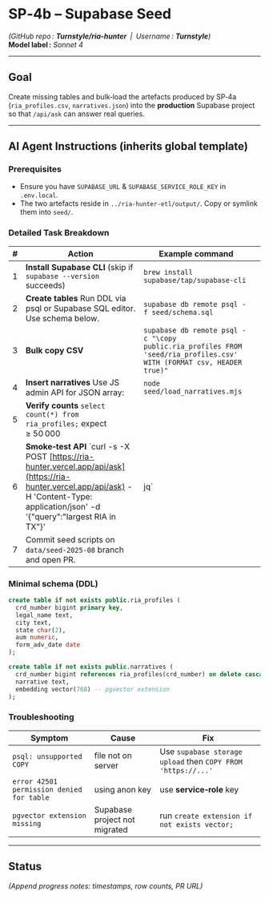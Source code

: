 # SP‑4b – Supabase Seed

*(GitHub repo : ****Turnstyle/ria-hunter**** | Username : ****Turnstyle****)*\
**Model label :** *Sonnet 4*

---

## Goal

Create missing tables and bulk‑load the artefacts produced by SP‑4a (`ria_profiles.csv`, `narratives.json`) into the **production** Supabase project so that `/api/ask` can answer real queries.

---

## AI Agent Instructions (inherits global template)

### Prerequisites

- Ensure you have `SUPABASE_URL` & `SUPABASE_SERVICE_ROLE_KEY` in `.env.local`.
- The two artefacts reside in `../ria-hunter-etl/output/`. Copy or symlink them into `seed/`.

### Detailed Task Breakdown

| # | Action                                                                                                                                                                                      | Example command                                                                                                      |   |
| - | ------------------------------------------------------------------------------------------------------------------------------------------------------------------------------------------- | -------------------------------------------------------------------------------------------------------------------- | - |
| 1 | **Install Supabase CLI** (skip if `supabase --version` succeeds)                                                                                                                            | `brew install supabase/tap/supabase-cli`                                                                             |   |
| 2 | **Create tables**  Run DDL via psql or Supabase SQL editor. Use schema below.                                                                                                               | `supabase db remote psql -f seed/schema.sql`                                                                         |   |
| 3 | **Bulk copy CSV**                                                                                                                                                                           | `supabase db remote psql -c "\copy public.ria_profiles FROM 'seed/ria_profiles.csv' WITH (FORMAT csv, HEADER true)"` |   |
| 4 | **Insert narratives**  Use JS admin API for JSON array:                                                                                                                                     | `node seed/load_narratives.mjs`                                                                                      |   |
| 5 | **Verify counts**  `select count(*) from ria_profiles;` expect ≥ 50 000                                                                                                                     |                                                                                                                      |   |
| 6 | **Smoke‑test API**  \`curl -s -X POST [https://ria-hunter.vercel.app/api/ask](https://ria-hunter.vercel.app/api/ask) -H 'Content-Type: application/json' -d '{"query":"largest RIA in TX"}' | jq\`                                                                                                                 |   |
| 7 | Commit seed scripts on `data/seed-2025-08` branch and open PR.                                                                                                                              |                                                                                                                      |   |

### Minimal schema (DDL)

```sql
create table if not exists public.ria_profiles (
  crd_number bigint primary key,
  legal_name text,
  city text,
  state char(2),
  aum numeric,
  form_adv_date date
);

create table if not exists public.narratives (
  crd_number bigint references ria_profiles(crd_number) on delete cascade,
  narrative text,
  embedding vector(768) -- pgvector extension
);
```

### Troubleshooting

| Symptom                                   | Cause                         | Fix                                                          |
| ----------------------------------------- | ----------------------------- | ------------------------------------------------------------ |
| `psql: unsupported COPY`                  | file not on server            | Use `supabase storage upload` then `COPY FROM 'https://...'` |
| `error 42501 permission denied for table` | using anon key                | use **service‑role** key                                     |
| `pgvector extension missing`              | Supabase project not migrated | run `create extension if not exists vector;`                 |

---

## Status

*(Append progress notes: timestamps, row counts, PR URL)*

